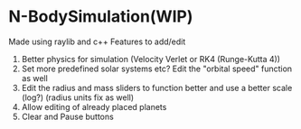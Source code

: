 # N-BodySimulation(WIP)
Made using raylib and c++
Features to add/edit
1) Better physics for simulation (Velocity Verlet or RK4 (Runge-Kutta 4))
2) Set more predefined solar systems etc? Edit the "orbital speed" function as well
3) Edit the radius and mass sliders to function better and use a better scale (log?) (radius units fix as well)
4) Allow editing of already placed planets
5) Clear and Pause buttons
